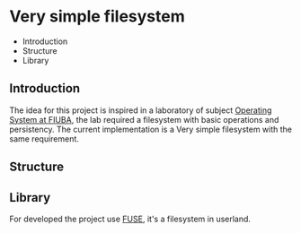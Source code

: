 # Very simple filesystem

- Introduction
- Structure
- Library

## Introduction

The idea for this project is inspired in a laboratory of subject [Operating System at FIUBA](https://fisop.github.io/website/),
the lab required a filesystem with basic operations and persistency. The current implementation is a Very simple
filesystem with the same requirement.

## Structure

## Library

For developed the project use [FUSE](https://github.com/libfuse/libfuse), it's a filesystem in userland.
